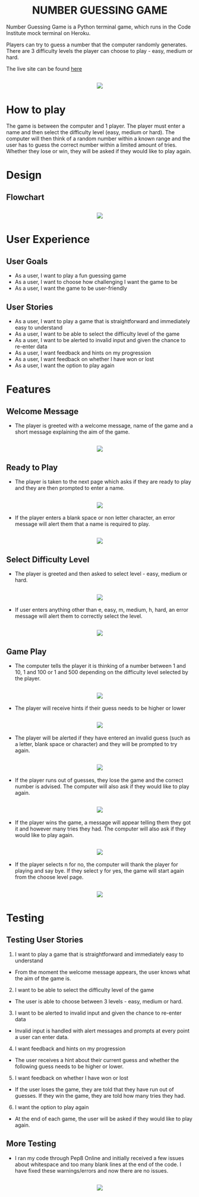 <h1 align="center">NUMBER GUESSING GAME</h1>

Number Guessing Game is a Python terminal game, which runs in the Code Institute mock terminal on Heroku.

Players can try to guess a number that the computer randomly generates.  There are 3 difficulty levels the player can choose to play - easy, medium or hard.  

The live site can be found [here](https://guessing-game-pp3.herokuapp.com/)

<h2 align ="center"><img src = "assets/docs/am-i-responsive-gg.jpg"></h2>


# How to play

The game is between the computer and 1 player.  The player must enter a name and then select the difficulty level (easy, medium or hard).  The computer will then think of a random number within a known range and the user has to guess the correct number within a limited amount of tries.  Whether they lose or win, they will be asked if they would like to play again.  

# Design

## Flowchart

<h2 align ="center"><img src = "assets/docs/flowchart.jpg"></h2>


# User Experience

## User Goals
- As a user, I want to play a fun guessing game
- As a user, I want to choose how challenging I want the game to be 
- As a user, I want the game to be user-friendly

## User Stories 
- As a user, I want to play a game that is straightforward and immediately easy to understand
- As a user, I want to be able to select the difficulty level of the game
- As a user, I want to be alerted to invalid input and given the chance to re-enter data 
- As a user, I want feedback and hints on my progression
- As a user, I want feedback on whether I have won or lost
- As a user, I want the option to play again 

# Features

## Welcome Message
- The player is greeted with a welcome message, name of the game and a short message explaining the aim of the game.

<h2 align ="center"><img src = "assets/docs/welcome.jpg"></h2>

## Ready to Play
- The player is taken to the next page which asks if they are ready to play and they are then prompted to enter a name.

<h2 align ="center"><img src = "assets/docs/ready.jpg"></h2>

- If the player enters a blank space or non letter character, an error message will alert them that a name is required to play.

<h2 align ="center"><img src = "assets/docs/ready-error.jpg"></h2>


## Select Difficulty Level
- The player is greeted and then asked to select level - easy, medium or hard.

<h2 align ="center"><img src = "assets/docs/level.jpg"></h2>

- If user enters anything other than e, easy, m, medium, h, hard, an error message will alert them to correctly select the level.

<h2 align ="center"><img src = "assets/docs/level-error.jpg"></h2>

## Game Play
- The computer tells the player it is thinking of a number between 1 and 10, 1 and 100 or 1 and 500 depending on the difficulty level selected by the player.  

<h2 align ="center"><img src = "assets/docs/play.jpg"></h2>

- The player will receive hints if their guess needs to be higher or lower

<h2 align ="center"><img src = "assets/docs/hint.jpg"></h2>

- The player will be alerted if they have entered an invalid guess (such as a letter, blank space or character) and they will be prompted to try again.

<h2 align ="center"><img src = "assets/docs/play-error.jpg"></h2>

- If the player runs out of guesses, they lose the game and the correct number is advised.  The computer will also ask if they would like to play again.  

<h2 align ="center"><img src = "assets/docs/lose.jpg"></h2>

- If the player wins the game, a message will appear telling them they got it and however many tries they had.  The computer will also ask if they would like to play again.  

<h2 align ="center"><img src = "assets/docs/win.jpg"></h2>

- If the player selects n for no, the computer will thank the player for playing and say bye.  If they select y for yes, the game will start again from the choose level page.

<h2 align ="center"><img src = "assets/docs/bye.jpg"></h2>

# Testing

##  Testing User Stories 

1.   I want to play a game that is straightforward and immediately easy to understand
- From the moment the welcome message appears, the user knows what the aim of the game is.

2.   I want to be able to select the difficulty level of the game
- The user is able to choose between 3 levels - easy, medium or hard.

3.   I want to be alerted to invalid input and given the chance to re-enter data 
- Invalid input is handled with alert messages and prompts at every point a user can enter data.

4.   I want feedback and hints on my progression
- The user receives a hint about their current guess and whether the following guess needs to be higher or lower.

5.  I want feedback on whether I have won or lost
- If the user loses the game, they are told that they have run out of guesses.  If they win the game, they are told how many tries they had.

6.   I want the option to play again 
- At the end of each game, the user will be asked if they would like to play again.

## More Testing

- I ran my code through Pep8 Online and initially received a few issues about whitespace and too many blank lines at the end of the code.  I have fixed these warnings/errors and now there are no issues.

<h2 align ="center"><img src = "assets/docs/validator.jpg"></h2>










